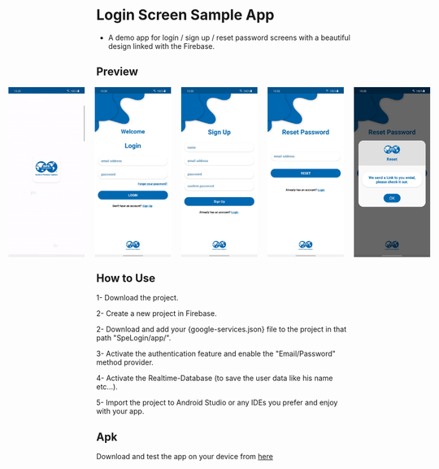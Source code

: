 # Login Screen Sample App

- A demo app for login / sign up / reset password screens with a beautiful design linked with the Firebase.


## Preview
<div style="display: flex; justify-content: center;">
  <img src="screenshots/splash_screen.gif" alt="Splash Screen" width="150" style="margin-right: 20px;" />
  <img src="screenshots/login_screen.jpg" alt="Login Screen" width="150" style="margin-right: 20px;" />
  <img src="screenshots/sign_up_screen.jpg" alt="Sign-Up Screen" width="150" style="margin-right: 20px;" />
  <img src="screenshots/reset_password_screen.jpg" alt="Reset Password Screen" width="150" style="margin-right: 20px;" />
  <img src="screenshots/reset_password_dialog.jpg" alt="Reset Password Dialog" width="150" style="margin-right: 20px;" />
</div>


## How to Use

1- Download the project.

2- Create a new project in Firebase.

2- Download and add your {google-services.json} file to the project in that path "SpeLogin/app/".

3- Activate the authentication feature and enable the "Email/Password" method provider.

4- Activate the Realtime-Database (to save the user data like his name etc...).

5- Import the project to Android Studio or any IDEs you prefer and enjoy with your app.


## Apk
Download and test the app on your device from [here](https://raw.githubusercontent.com/m-tharwat262/Login-Screen-Sample/master/apk/preview_app.apk)
